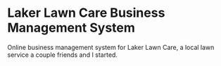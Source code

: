 # Laker Lawn Care Business Management System
Online business management system for Laker Lawn Care, a local lawn service a couple friends and I started.
